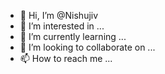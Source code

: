 - 👋 Hi, I’m @Nishujiv
- 👀 I’m interested in ...
- 🌱 I’m currently learning ...
- 💞️ I’m looking to collaborate on ...
- 📫 How to reach me ...
  

<!---
Nishujiv/Nishujiv is a ✨ special ✨ repository because its `README.md` (this file) appears on your GitHub profile.
You can click the Preview link to take a look at your changes.
--->
